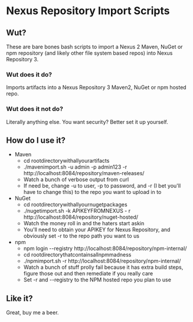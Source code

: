 # Nexus Repository Import Scripts
## Wut?
These are bare bones bash scripts to import a Nexus 2 Maven, NuGet or npm repository (and likely other file system based repos)
into Nexus Repository 3.
### Wut does it do?
Imports artifacts into a Nexus Repository 3 Maven2, NuGet or npm hosted repo.
### Wut does it not do?
Literally anything else. You want security? Better set it up yourself.
## How do I use it?
* Maven
  * cd rootdirectorywithallyourartifacts
  * ./mavenimport.sh -u admin -p admin123 -r http://localhost:8084/repository/maven-releases/
  * Watch a bunch of verbose output from curl
  * If need be, change -u to user, -p to password, and -r (I bet you'll have to change this) to the repo you want to upload in to
* NuGet
  * cd rootdirectorywithallyournugetpackages
  * ./nugetimport.sh -k APIKEYFROMNEXUS - r http://localhost:8084/repository/nuget-hosted/
  * Watch the money roll in and the haters start askin
  * You'll need to obtain your APIKEY for Nexus Repository, and obviously set -r to the repo path you want to us
* npm
  * npm login --registry http://localhost:8084/repository/npm-internal/
  * cd rootdirectorythatcontainsallnpmmadness
  * ./npmimport.sh -r http://localhost:8084/repository/npm-internal/
  * Watch a bunch of stuff prolly fail because it has extra build steps, figure those out and then remediate if you really care
  * Set -r and --registry to the NPM hosted repo you plan to use
## Like it?
Great, buy me a beer.
